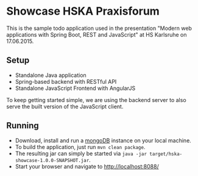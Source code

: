 # Showcase HSKA Praxisforum
 
This is the sample todo application used in the presentation "Modern web applications with Spring Boot, REST and JavaScript" at HS Karlsruhe on 17.06.2015.
 
## Setup
 
* Standalone Java application
* Spring-based backend with RESTful API
* Standalone JavaScript Frontend with AngularJS
 
To keep getting started simple, we are using the backend server to also serve the built version of the JavaScript client.
 
## Running
 
* Download, install and run a [mongoDB](https://www.mongodb.org/) instance on your local machine.
* To build the application, just run `mvn clean package`.
* The resulting jar can simply be started via `java -jar target/hska-showcase-1.0.0-SNAPSHOT.jar`.
* Start your browser and navigate to [http://localhost:8088/](http://localhost:8088/)

